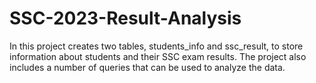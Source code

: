 # SSC-2023-Result-Analysis
In this project creates two tables, students_info and ssc_result, to store information about students and their SSC exam results. The project also includes a number of queries that can be used to analyze the data.  
